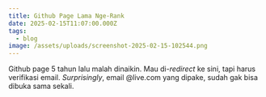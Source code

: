 ```yaml
---
title: Github Page Lama Nge-Rank
date: 2025-02-15T11:07:00.000Z
tags:
  - blog
image: /assets/uploads/screenshot-2025-02-15-102544.png
---
```

Github page 5 tahun lalu malah dinaikin. Mau di-*redirect* ke sini, tapi harus verifikasi email. *Surprisingly*, email @live.com yang dipake, sudah gak bisa dibuka sama sekali.

